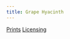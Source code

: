 ```yaml
---
title: Grape Hyacinth
---
```

[Prints](https://pixels.com/featured/grape-hyacinth-brady-lane.html)
[Licensing](https://licensing.pixels.com/featured/grape-hyacinth-brady-lane.html)